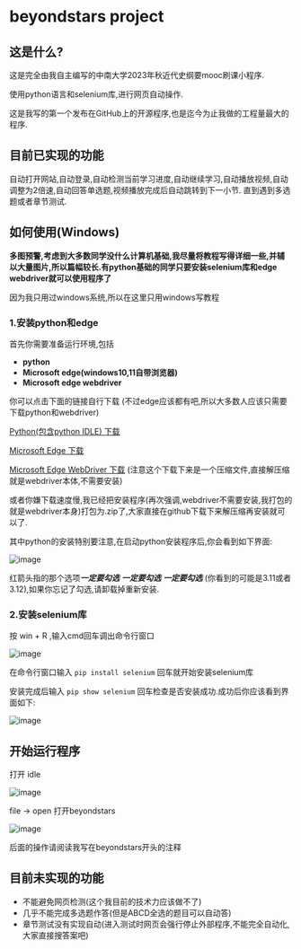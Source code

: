 # beyondstars project

## 这是什么?

这是完全由我自主编写的中南大学2023年秋近代史纲要mooc刷课小程序.

使用python语言和selenium库,进行网页自动操作.


这是我写的第一个发布在GitHub上的开源程序,也是迄今为止我做的工程量最大的程序.


## 目前已实现的功能

自动打开网站,自动登录,自动检测当前学习进度,自动继续学习,自动播放视频,自动调整为2倍速,自动回答单选题,视频播放完成后自动跳转到下一小节.
直到遇到多选题或者章节测试.



## 如何使用(Windows)

**多图预警,考虑到大多数同学没什么计算机基础,我尽量将教程写得详细一些,并辅以大量图片,所以篇幅较长.有python基础的同学只要安装selenium库和edge webdriver就可以使用程序了**


因为我只用过windows系统,所以在这里只用windows写教程

### 1.安装python和edge

首先你需要准备运行环境,包括

- **python**
- **Microsoft edge(windows10,11自带浏览器)**
- **Microsoft edge webdriver**


你可以点击下面的链接自行下载
(不过edge应该都有吧,所以大多数人应该只需要下载python和webdriver)


[Python(包含python IDLE) 下载](https://www.python.org/downloads/)


[Microsoft Edge 下载](https://www.microsoft.com/zh-cn/edge/download)


[Microsoft Edge WebDriver 下载](https://developer.microsoft.com/en-us/microsoft-edge/tools/webdriver/)  (注意这个下载下来是一个压缩文件,直接解压缩就是webdriver本体,不需要安装)


或者你嫌下载速度慢,我已经把安装程序(再次强调,webdriver不需要安装,我打包的就是webdriver本身)打包为.zip了,大家直接在github下载下来解压缩再安装就可以了.

其中python的安装特别要注意,在启动python安装程序后,你会看到如下界面:

![image](https://github.com/yuan-minglongze/beyondstars/assets/129572345/4799516f-4df4-4b51-974c-f38facb667c7)

红箭头指的那个选项***一定要勾选*** ***一定要勾选*** ***一定要勾选*** (你看到的可能是3.11或者3.12),如果你忘记了勾选,请卸载掉重新安装.


### 2.安装selenium库

按 win + R ,输入cmd回车调出命令行窗口

![image](https://github.com/yuan-minglongze/beyondstars/assets/129572345/7911a5a1-07ce-4e97-9508-c8b9af2b33e3)

在命令行窗口输入 `pip install selenium` 回车就开始安装selenium库

安装完成后输入 `pip show selenium` 回车检查是否安装成功.成功后你应该看到界面如下:

![image](https://github.com/yuan-minglongze/beyondstars/assets/129572345/ded8d25e-fee5-4ae9-91d4-4bcad69fb569)



## 开始运行程序

打开 idle

![image](https://github.com/yuan-minglongze/beyondstars/assets/129572345/b03b32ac-7138-419c-8c0c-6fb7d27be6f5)

file -> open 打开beyondstars

![image](https://github.com/yuan-minglongze/beyondstars/assets/129572345/7d068722-068c-482a-9abd-7c71e1b5b5d0)


后面的操作请阅读我写在beyondstars开头的注释





## 目前未实现的功能

- 不能避免网页检测(这个我目前的技术力应该做不了)
- 几乎不能完成多选题作答(但是ABCD全选的题目可以自动答)
- 章节测试没有实现自动(进入测试时网页会强行停止外部程序,不能完全自动化,大家直接搜答案吧)
